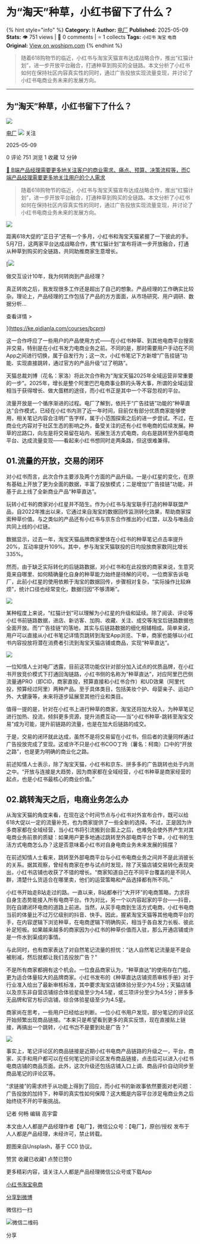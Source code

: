 # 为“淘天”种草，小红书留下了什么？
{% hint style="info" %}
**Category:** It
**Author:** [电厂](https://www.woshipm.com/u/1427423)
**Published:** 2025-05-09  
**Stats:** 👁️ 751 views | 💬 0 comments | ⭐ 1 collects
**Tags:** `小红书` `淘宝` `电商`
**Original:** [View on woshipm.com](https://www.woshipm.com/it/6214516.html)
{% endhint %}
> 随着618购物节的临近，小红书与淘宝天猫宣布达成战略合作，推出“红猫计划”，进一步开放平台融合，打通种草到购买的全链路。本文分析了小红书如何在保持社区内容真实性的同时，通过广告投放实现流量变现，并讨论了小红书电商业务未来的发展方向。

---

## 为“淘天”种草，小红书留下了什么？

[![](https://image.woshipm.com/wp-files/2022/05/l62B19avKI80EEgSNegM.jpeg!/both/72x72)](https://www.woshipm.com/u/1427423)

[电厂](https://www.woshipm.com/u/1427423) ![](https://static.woshipm.com/tag/1122_1@2x.png) 关注

2025-05-09

0 评论 751 浏览 1 收藏 12 分钟

[🔗 B端产品经理需要更多地关注客户的商业需求、痛点、预算、决策流程等，而C端产品经理需要更多地关注用户的个人需求](https://ke.qidianla.com/courses/bcpm)

> 随着618购物节的临近，小红书与淘宝天猫宣布达成战略合作，推出“红猫计划”，进一步开放平台融合，打通种草到购买的全链路。本文分析了小红书如何在保持社区内容真实性的同时，通过广告投放实现流量变现，并讨论了小红书电商业务未来的发展方向。

![](https://image.woshipm.com/2024/12/05/b945feb0-b2cb-11ef-9bee-00163e1bca14.png)

距离618大促的“正日子”还有一个多月，小红书和淘宝天猫紧握了一下彼此的手。5月7日，这两家平台达成战略合作，携“红猫计划”宣布将进一步开放融合，打通从种草到购买的全链路，共同助推商家生意增长。

[![](https://image.woshipm.com/2023/08/02/769bf6f4-30e6-11ee-b3cb-00163e0b5ff3.png)

做交互设计10年，我为何转岗到产品经理？

真正转岗之后，我发现很多工作还是超出了自己的想象。产品经理的工作确实比较杂。理论上，产品经理的工作包括了产品的方方面面，从市场研究、用户调研、数据分析...

查看详情 >

](https://ke.qidianla.com/courses/bcpm)

这一合作呼应了一些用户的产品使用方式——在小红书种草、到其他电商平台搜索并交易，特别是在小红书发力电商业务之前。不同的是，那时需要用户手动在不同App之间进行切换，属于自发行为；这一次，小红书笔记下方新增“广告挂链”功能、实现直接跳转，通过官方的产品升级“过了明路”。

天猫总裁刘博（花名：家洛）将此次合作称为“淘宝天猫2025年全域运营非常重要的一步”。2025年，增长是整个阿里巴巴电商事业群的头等大事，所谓的全域运营相当于获得增长、做大蛋糕的途径，而小红书正是其中一个不容忽视的平台。

流量开放是一个循序渐进的过程。电厂了解到，依托于“广告挂链”功能的“种草直达”合作模式，已经在小红书内测了近一年时间，目前仅有部分优质商家能够使用，相关笔记内容会注明广告字样，属于小范围探索之后的进一步尝试。不过，在商业化内容对于社区生态的影响之外，备受关注的还有小红书电商的后续发展。种草的岔路口，向左是将交易留在站内、拓展生活方式电商，向右是跳转至外部电商平台、达成流量变现——看起来小红书想同时走两条路，但这很难兼得。

## 01.流量的开放，交易的闭环

对小红书而言，此次合作主要涉及两个方面的产品升级。一是小红星的变化，在原有基础上开放了更为全面的数据，丰富了投放模式；二是增加“广告挂链”功能，并基于此上线了全新商业产品“种草直达”。

玩转小红书的商家对小红星并不陌生。作为小红书与淘宝联手打造的种草联盟产品，自2022年推出以来，它通过来自淘宝的数据回传监测转化效果，帮助商家探索种草价值。与之类似的产品还有小红书与京东合作推出的小红盟，以及与唯品会共同上线的小红链。

数据显示，过去一年，淘宝天猫品牌商家整体在小红书的种草笔记点击率提升20%，互动率提升109%。其中，参与淘宝天猫联投的日均投放商家数同比增长335%。

然而，由于缺乏实际转化的后链路数据，对小红书和在此投放的商家来说，生意究竟来自哪里、如何精确量化自身的种草能力始终是待解的问号。一位商家告诉电厂，此前小红星的使用依赖于淘宝的数据回传，步骤相对复杂，“实际操作比较麻烦”，统计口径也经常变化，数据归因“不够清晰”。

![](https://image.woshipm.com/2025/05/08/5e0767da-2c0d-11f0-8a1c-00163e09d72f.jpg)

某种程度上来说，“红猫计划”可以理解为小红星的升级和延续。除了阅读、评论等小红书前链路数据，进店、新访客、加购、收藏、关注、成交等淘宝后链路数据也全面开放。而“广告挂链”的落地，其实与后链路数据的细化相辅相成。简单来说，用户可以直接从小红书笔记详情页跳转到淘宝App浏览、下单，商家也能够以小红书内容投放将潜在消费者引流到淘宝天猫店铺或商品，实现“种草直达”。

![](https://image.woshipm.com/2025/05/08/5eae53e2-2c0d-11f0-8a1c-00163e09d72f.jpg)

一位知情人士对电厂透露，目前这项功能仅针对部分加入试点的优质品牌，在小红书开放竞价模式下打通回淘链路，小红书侧的名称为“种草直达”，对应阿里巴巴侧流量通PRO（即CID，商家直投，预算直接和小红书合作）和UD效果（阿里代投，预算经过阿里）两种产品。至于具体类目，包括美妆个护、母婴亲子、运动户外、大健康等，未来将逐步延展至其他行业和类目。

值得一提的是，针对在小红书上进行种草的商家，淘宝还将加大投入，为种草笔记进行加热、投流，倾斜更多资源，提升消费互动——当“小红书种草-跳转至淘宝交易”成为可能，提升前链路的流量，也是在加大后链路的成交。

于是，交易的闭环就此达成，虽然不是将交易留在小红书，但后者的流量同样通过广告投放完成了变现。这或许不只是小红书COO丁玲（薯名：柯南）口中的“开放之路”，也是更为明确的商业化之路。

前述知情人士表示，除了淘宝天猫，小红书和京东、拼多多的广告跳转也处于内测之中。“开放与连接是大趋势，因为商家都在全域经营，小红书种草是商家经营的起点，也是小红书最核心的商业价值。”

## 02.跳转淘天之后，电商业务怎么办

从淘宝天猫的角度来看，在现在这个时间节点与小红书对外宣布合作，既可以给618大促以一定的流量补充，也为商家提供了一些全新的选择。不过，正是因为许多商家都在全域经营，当小红书将引流搬到台面上之后，也难免会使外界产生对其电商业务前景的质疑：如果用户更多地通过跳转至外部电商平台下单，小红书的生活方式电商怎么办？这是否意味着小红书对自身电商业务未来发展的摇摆？

在前述知情人士看来，跳转至外部电商平台与小红书电商业务之间并不是此消彼长的关系。据其观察，曾经有商家在参与试点时发现，除了天猫店铺交易转化表现突出，小红书店铺也收获了不错的增长。“商家知道自己在不同平台覆盖的是不同人群，清楚什么货适合在哪里卖，他们的运营策略和产品选择都有所不同。”

小红书开始走B站走过的路。一直以来，B站都奉行“大开环”的电商策略，力求将自身生态势能接入所有电商平台。作为对比，另一个以内容起家的平台——抖音，则在自建闭环电商的道路上前进。当然，从买手电商到生活方式电商，小红书电商当前的体量比不过万亿级别的抖音、快手。因此，握紧淘宝天猫等其他电商平台的手，在内容逻辑下浏览种草，在电商逻辑下明确购买，相当于各自发力长板、彼此补足短板。如果越来越多的商家因为小红书的种草价值而入驻，那么开通店铺或许是一件水到渠成的事情。

与此同时，也有商家表达了对自然笔记流量的担忧：“达人自然笔记流量是不是会被削减，然后就都让我们去投放广告？”

不是所有商家都拥有这个机会。一位食品商家认为，“种草直达”的使用存在门槛，更为适合体量较大的品牌商家。小红书发布的《种草直达店铺资质审核手册》对于行业准入给出了最新审核标准，其中要求淘宝店铺体验分至少为4.5分；天猫店铺以及京东非自营店铺综合体验星级至少为4.5星，或三项评分至少为4.5分；拼多多无品牌和官方标识店铺，综合体验星级至少为4.5星。

商家尚在思考，一些用户已经给出判断。一位小红书用户发现，部分笔记的评论区开始频繁出现商品链接。“本来只是希望看到更多的真实反馈，现在直接贴上链接，再搞出一个跳转，小红书岂不是要到处是广告？”

![](https://image.woshipm.com/2025/05/08/5f8caeda-2c0d-11f0-8a1c-00163e09d72f.jpg)

事实上，笔记评论区的商品链接是近期小红书电商产品链路的升级之一，平台，商家、买手和用户都可以在任何笔记的评论区发布商品链接，点击后可以进入小红书电商店铺的商品页面。此外，这次升级还包括店铺入口上调、商品评价自动同步至商品笔记的评论区等。

“求链接”的需求终于从功能上得到了回应，而小红书的新故事依然要面对老问题：广告投放的加持下，种草的真实性如何保障？这大概是内容平台涉足电商业务之后始终绕不开的平衡挑战。

记者 何畅 编辑 高宇雷

本文由人人都是产品经理作者【电厂】，微信公众号：【电厂】，原创/授权 发布于人人都是产品经理，未经许可，禁止转载。

题图来自Unsplash，基于 CC0 协议。

赞赏 收藏已收藏1 点赞已赞0

更多精彩内容，请关注人人都是产品经理微信公众号或下载App

[小红书](https://www.woshipm.com/tag/%e5%b0%8f%e7%ba%a2%e4%b9%a6)[淘宝](https://www.woshipm.com/tag/%e6%b7%98%e5%ae%9d)[电商](https://www.woshipm.com/tag/%e7%94%b5%e5%95%86)

[分享到微博](https://service.weibo.com/share/share.php?appkey=2775287854&title=为“淘天”种草，小红书留下了什么？&url=https://www.woshipm.com/it/6214516.html&pic=https://image.woshipm.com/2024/12/05/b945feb0-b2cb-11ef-9bee-00163e1bca14.png)

微信扫一扫

![微信二维码](https://api.pwmqr.com/qrcode/create/?url=https://www.woshipm.com/it/6214516.html)

分享